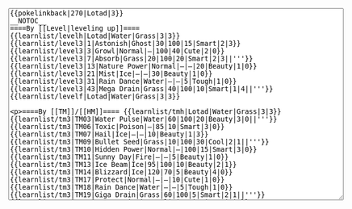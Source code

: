 </p><textarea readonly="" accesskey="," id="wpTextbox1" cols="80" rows="25" style="" class="mw-editfont-monospace" lang="en" dir="ltr" name="wpTextbox1">{{pokelinkback|270|Lotad|3}}
__NOTOC__
====By [[Level|leveling up]]====
{{learnlist/levelh|Lotad|Water|Grass|3|3}}
{{learnlist/level3|1|Astonish|Ghost|30|100|15|Smart|2|3}}
{{learnlist/level3|3|Growl|Normal|—|100|40|Cute|2|0}}
{{learnlist/level3|7|Absorb|Grass|20|100|20|Smart|2|3||'''}}
{{learnlist/level3|13|Nature Power|Normal|—|—|20|Beauty|1|0}}
{{learnlist/level3|21|Mist|Ice|—|—|30|Beauty|1|0}}
{{learnlist/level3|31|Rain Dance|Water|—|—|5|Tough|1|0}}
{{learnlist/level3|43|Mega Drain|Grass|40|100|10|Smart|1|4||'''}}
{{learnlist/levelf|Lotad|Water|Grass|3|3}}

====By [[TM]]/[[HM]]====
{{learnlist/tmh|Lotad|Water|Grass|3|3}}
{{learnlist/tm3|TM03|Water Pulse|Water|60|100|20|Beauty|3|0||'''}}
{{learnlist/tm3|TM06|Toxic|Poison|—|85|10|Smart|3|0}}
{{learnlist/tm3|TM07|Hail|Ice|—|—|10|Beauty|1|3}}
{{learnlist/tm3|TM09|Bullet Seed|Grass|10|100|30|Cool|2|1||'''}}
{{learnlist/tm3|TM10|Hidden Power|Normal|—|100|15|Smart|3|0}}
{{learnlist/tm3|TM11|Sunny Day|Fire|—|—|5|Beauty|1|0}}
{{learnlist/tm3|TM13|Ice Beam|Ice|95|100|10|Beauty|2|1}}
{{learnlist/tm3|TM14|Blizzard|Ice|120|70|5|Beauty|4|0}}
{{learnlist/tm3|TM17|Protect|Normal|—|—|10|Cute|1|0}}
{{learnlist/tm3|TM18|Rain Dance|Water|—|—|5|Tough|1|0}}
{{learnlist/tm3|TM19|Giga Drain|Grass|60|100|5|Smart|2|1||'''}}
{{learnlist/tm3|TM21|Frustration|Normal|—|100|20|Cute|1|0}}
{{learnlist/tm3|TM22|SolarBeam|Grass|120|100|10|Cool|4|0||'''}}
{{learnlist/tm3|TM27|Return|Normal|—|100|20|Cute|1|0}}
{{learnlist/tm3|TM32|Double Team|Normal|—|—|15|Cool|2|0}}
{{learnlist/tm3|TM42|Facade|Normal|70|100|20|Cute|2|0}}
{{learnlist/tm3|TM43|Secret Power|Normal|70|100|20|Smart|1|0}}
{{learnlist/tm3|TM44|Rest|Psychic|—|—|10|Cute|2|0}}
{{learnlist/tm3|TM45|Attract|Normal|—|100|15|Cute|2|0}}
{{learnlist/tm3|TM46|Thief|Dark|40|100|10|Tough|1|0}}
{{learnlist/tm3|HM03|Surf|Water|95|100|15|Beauty|3|0||'''}}
{{learnlist/tm3|HM05|Flash|Normal|—|70|20|Beauty|3|0}}
{{learnlist/tmf|Lotad|Water|Grass|3|3}}

====By {{pkmn|breeding}}====
{{learnlist/breedh|Lotad|Water|Grass|3|3}}
{{learnlist/breed3|{{MSP/3|349|Feebas}}{{MSP/3|350|Milotic}}|Flail|Normal|—|100|15|Cute|1|0}}
{{learnlist/breed3|{{MSP/3|001|Bulbasaur}}{{MSP/3|002|Ivysaur}}{{MSP/3|003|Venusaur}}{{MSP/3|102|Exeggcute}}{{MSP/3|103|Exeggutor}}{{MSP/3|152|Chikorita}}&lt;br>{{MSP/3|153|Bayleef}}{{MSP/3|154|Meganium}}{{MSP/3|187|Hoppip}}{{MSP/3|188|Skiploom}}{{MSP/3|189|Jumpluff}}{{MSP/3|285|Shroomish}}&lt;br>{{MSP/3|286|Breloom}}{{MSP/3|315|Roselia}}{{MSP/3|331|Cacnea}}{{MSP/3|332|Cacturne}}|Leech Seed|Grass|—|90|10|Smart|2|2}}
{{learnlist/breed3|{{MSP/3|001|Bulbasaur}}{{MSP/3|002|Ivysaur}}{{MSP/3|003|Venusaur}}{{MSP/3|069|Bellsprout}}{{MSP/3|070|Weepinbell}}{{MSP/3|071|Victreebel}}&lt;br>{{MSP/3|152|Chikorita}}{{MSP/3|153|Bayleef}}{{MSP/3|154|Meganium}}{{MSP/3|192|Sunflora}}{{MSP/3|357|Tropius}}|Razor Leaf|Grass|55|95|25|Cool|3|0||'''}}
{{learnlist/breed3|{{MSP/3|001|Bulbasaur}}{{MSP/3|002|Ivysaur}}{{MSP/3|003|Venusaur}}{{MSP/3|043|Oddish}}{{MSP/3|044|Gloom}}{{MSP/3|045|Vileplume}}&lt;br>{{MSP/3|182|Bellossom}}{{MSP/3|069|Bellsprout}}{{MSP/3|070|Weepinbell}}{{MSP/3|071|Victreebel}}{{MSP/3|283|Surskit}}{{MSP/3|284|Masquerain}}&lt;br>{{MSP/3|315|Roselia}}{{MSP/3|357|Tropius}}|Sweet Scent|Normal|—|100|20|Cute|1|3}}
{{learnlist/breed3|{{MSP/3|001|Bulbasaur}}{{MSP/3|002|Ivysaur}}{{MSP/3|003|Venusaur}}{{MSP/3|152|Chikorita}}{{MSP/3|153|Bayleef}}{{MSP/3|154|Meganium}}&lt;br>{{MSP/3|187|Hoppip}}{{MSP/3|188|Skiploom}}{{MSP/3|189|Jumpluff}}{{MSP/3|191|Sunkern}}{{MSP/3|192|Sunflora}}{{MSP/3|273|Seedot}}&lt;br>{{MSP/3|274|Nuzleaf}}{{MSP/3|275|Shiftry}}{{MSP/3|315|Roselia}}{{MSP/3|357|Tropius}}|Synthesis|Grass|—|—|5|Smart|1|0}}
{{learnlist/breed3|{{MSP/3|007|Squirtle}}{{MSP/3|008|Wartortle}}{{MSP/3|009|Blastoise}}{{MSP/3|060|Poliwag}}{{MSP/3|061|Poliwhirl}}{{MSP/3|062|Poliwrath}}&lt;br>{{MSP/3|186|Politoed}}{{MSP/3|079|Slowpoke}}{{MSP/3|080|Slowbro}}{{MSP/3|199|Slowking}}{{MSP/3|116|Horsea}}{{MSP/3|117|Seadra}}&lt;br>{{MSP/3|230|Kingdra}}{{MSP/3|131|Lapras}}{{MSP/3|138|Omanyte}}{{MSP/3|139|Omastar}}{{MSP/3|158|Totodile}}{{MSP/3|159|Croconaw}}&lt;br>{{MSP/3|160|Feraligatr}}{{MSP/3|183|Marill}}{{MSP/3|184|Azumarill}}{{MSP/3|194|Wooper}}{{MSP/3|195|Quagsire}}{{MSP/3|223|Remoraid}}&lt;br>{{MSP/3|224|Octillery}}{{MSP/3|258|Mudkip}}{{MSP/3|259|Marshtomp}}{{MSP/3|260|Swampert}}{{MSP/3|278|Wingull}}{{MSP/3|279|Pelipper}}&lt;br>{{MSP/3|350|Milotic}}{{MSP/3|363|Spheal}}{{MSP/3|364|Sealeo}}{{MSP/3|365|Walrein}}{{MSP/3|366|Clamperl}}{{MSP/3|367|Huntail}}&lt;br>{{MSP/3|368|Gorebyss}}{{MSP/3|369|Relicanth}}|Water Gun|Water|40|100|25|Cute|4|0||'''}}
{{learnlist/breedf|Lotad|Water|Grass|3|3}}

====By [[Move Tutor|tutoring]]====
{{learnlist/tutorh|Lotad|Water|Grass|3|3}}
{{learnlist/tutor3|Body Slam|Normal|85|100|15|Tough|1|4|||yes|yes|yes}}
{{learnlist/tutor3|Double-Edge|Normal|120|100|15|Tough|6|0|||yes|yes|yes}}
{{learnlist/tutor3|Endure|Normal|—|—|10|Tough|2|0|||no|yes|no}}
{{learnlist/tutor3|Icy Wind|Ice|55|95|15|Beauty|1|3|||no|yes|yes}}
{{learnlist/tutor3|Mimic|Normal|—|—|10|Cute|1|0|||yes|yes|yes}}
{{learnlist/tutor3|Sleep Talk|Normal|—|—|10|Cute|3|0|||no|yes|no}}
{{learnlist/tutor3|Snore|Normal|40|100|15|Cute|4|0|||no|yes|no}}
{{learnlist/tutor3|Substitute|Normal|—|—|10|Smart|2|0|||yes|yes|yes}}
{{learnlist/tutor3|Swagger|Normal|—|90|15|Cute|2|0|||no|yes|yes}}
{{learnlist/tutor3|Swords Dance|Normal|—|—|30|Beauty|1|0|||yes|yes|no}}
{{learnlist/tutorf|Lotad|Water|Grass|3|3}}

[[it:Lotad/Mosse apprese in terza generazione]]
[[zh:莲叶童子/第三世代招式表]]

